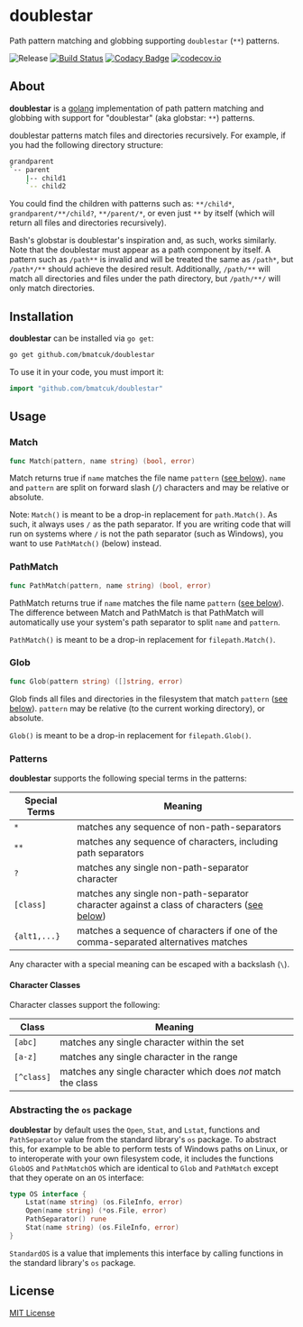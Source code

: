 # doublestar

Path pattern matching and globbing supporting `doublestar` (`**`) patterns.

![Release](https://img.shields.io/github/release/bmatcuk/doublestar.svg?branch=master)
[![Build Status](https://travis-ci.org/bmatcuk/doublestar.svg?branch=master)](https://travis-ci.org/bmatcuk/doublestar)
[![Codacy Badge](https://api.codacy.com/project/badge/Grade/b5ea01ba45664afd90f36cbc5f346a89)](https://www.codacy.com/manual/edumco/doublestar?utm_source=github.com&utm_medium=referral&utm_content=edumco/doublestar&utm_campaign=Badge_Grade)
[![codecov.io](https://img.shields.io/codecov/c/github/bmatcuk/doublestar.svg?branch=master)](https://codecov.io/github/bmatcuk/doublestar?branch=master)

## About

**doublestar** is a [golang](http://golang.org/) implementation of path pattern
matching and globbing with support for "doublestar" (aka globstar: `**`) patterns.

doublestar patterns match files and directories recursively. For example, if
you had the following directory structure:

```bash
grandparent
`-- parent
    |-- child1
    `-- child2
```

You could find the children with patterns such as: `**/child*`,
`grandparent/**/child?`, `**/parent/*`, or even just `**` by itself (which will
return all files and directories recursively).

Bash's globstar is doublestar's inspiration and, as such, works similarly.
Note that the doublestar must appear as a path component by itself. A pattern
such as `/path**` is invalid and will be treated the same as `/path*`, but
`/path*/**` should achieve the desired result. Additionally, `/path/**` will
match all directories and files under the path directory, but `/path/**/` will
only match directories.

## Installation

**doublestar** can be installed via `go get`:

```bash
go get github.com/bmatcuk/doublestar
```

To use it in your code, you must import it:

```go
import "github.com/bmatcuk/doublestar"
```

## Usage

### Match

```go
func Match(pattern, name string) (bool, error)
```

Match returns true if `name` matches the file name `pattern`
([see below](#patterns)). `name` and `pattern` are split on forward slash (`/`)
characters and may be relative or absolute.

Note: `Match()` is meant to be a drop-in replacement for `path.Match()`. As
such, it always uses `/` as the path separator. If you are writing code that
will run on systems where `/` is not the path separator (such as Windows), you
want to use `PathMatch()` (below) instead.

### PathMatch

```go
func PathMatch(pattern, name string) (bool, error)
```

PathMatch returns true if `name` matches the file name `pattern`
([see below](#patterns)). The difference between Match and PathMatch is that
PathMatch will automatically use your system's path separator to split `name`
and `pattern`.

`PathMatch()` is meant to be a drop-in replacement for `filepath.Match()`.

### Glob

```go
func Glob(pattern string) ([]string, error)
```

Glob finds all files and directories in the filesystem that match `pattern`
([see below](#patterns)). `pattern` may be relative (to the current working
directory), or absolute.

`Glob()` is meant to be a drop-in replacement for `filepath.Glob()`.

### Patterns

**doublestar** supports the following special terms in the patterns:

| Special Terms | Meaning                                                                                                         |
| ------------- | --------------------------------------------------------------------------------------------------------------- |
| `*`           | matches any sequence of non-path-separators                                                                     |
| `**`          | matches any sequence of characters, including path separators                                                   |
| `?`           | matches any single non-path-separator character                                                                 |
| `[class]`     | matches any single non-path-separator character against a class of characters ([see below](#character-classes)) |
| `{alt1,...}`  | matches a sequence of characters if one of the comma-separated alternatives matches                             |

Any character with a special meaning can be escaped with a backslash (`\`).

#### Character Classes

Character classes support the following:

| Class      | Meaning                                                       |
| ---------- | ------------------------------------------------------------- |
| `[abc]`    | matches any single character within the set                   |
| `[a-z]`    | matches any single character in the range                     |
| `[^class]` | matches any single character which does _not_ match the class |

### Abstracting the `os` package

**doublestar** by default uses the `Open`, `Stat`, and `Lstat`, functions and
`PathSeparator` value from the standard library's `os` package. To abstract
this, for example to be able to perform tests of Windows paths on Linux, or to
interoperate with your own filesystem code, it includes the functions `GlobOS`
and `PathMatchOS` which are identical to `Glob` and `PathMatch` except that they
operate on an `OS` interface:

```go
type OS interface {
    Lstat(name string) (os.FileInfo, error)
    Open(name string) (*os.File, error)
    PathSeparator() rune
    Stat(name string) (os.FileInfo, error)
}
```

`StandardOS` is a value that implements this interface by calling functions in
the standard library's `os` package.

## License

[MIT License](LICENSE)
